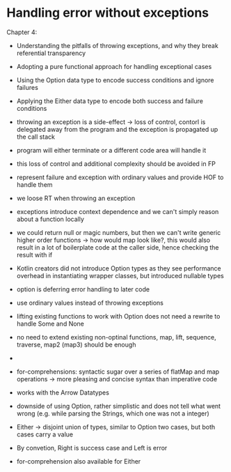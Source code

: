 # Handling error without exceptions

Chapter 4:

- Understanding the pitfalls of throwing exceptions, and why they break referential
transparency
- Adopting a pure functional approach for handling exceptional cases
- Using the Option data type to encode success conditions and ignore failures
- Applying the Either data type to encode both success and failure conditions

- throwing an exception is a  side-effect -> loss of control, contorl is delegated away from the program and the exception is propagated up the call stack
- program will either terminate or a different code area will handle it
- this loss of control and additional complexity should be avoided in FP
- represent failure and exception with ordinary values and provide HOF to handle them
- we loose RT when throwing an exception
- exceptions introduce context dependence and we can't simply reason about a function locally
- we could return null or magic numbers, but then we can't write generic higher order functions -> how would map look like?, this would also result in a lot of boilerplate code at the caller side, hence checking the  result with if
- Kotlin creators did not introduce Option types as they see performance overhead in instantiating wrapper classes, but introduced nullable types


- option is deferring error handling to later code
- use ordinary values instead of throwing exceptions
- lifting existing functions to work with Option does not need a rewrite to handle Some and None
- no need to extend existing non-optinal functions, map, lift, sequence, traverse, map2 (map3) should be enough
-


- for-comprehensions: syntactic sugar over  a series of flatMap and map operations -> more pleasing and concise syntax than imperative code
- works with the Arrow Datatypes

- downside of using Option, rather simplistic and does not tell what went wrong (e.g. while parsing the Strings, which one was not a integer)
- Either -> disjoint union of types, similar to Option two cases, but both cases carry a value
- By convetion, Right is success case and Left is error

- for-comprehension also available for Either
